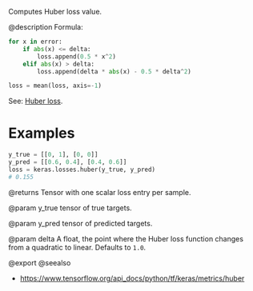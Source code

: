 Computes Huber loss value.

@description
Formula:
```python
for x in error:
    if abs(x) <= delta:
        loss.append(0.5 * x^2)
    elif abs(x) > delta:
        loss.append(delta * abs(x) - 0.5 * delta^2)

loss = mean(loss, axis=-1)
```
See: [Huber loss](https://en.wikipedia.org/wiki/Huber_loss).

# Examples
```python
y_true = [[0, 1], [0, 0]]
y_pred = [[0.6, 0.4], [0.4, 0.6]]
loss = keras.losses.huber(y_true, y_pred)
# 0.155
```

@returns
    Tensor with one scalar loss entry per sample.

@param y_true
tensor of true targets.

@param y_pred
tensor of predicted targets.

@param delta
A float, the point where the Huber loss function changes from a
quadratic to linear. Defaults to `1.0`.

@export
@seealso
+ <https://www.tensorflow.org/api_docs/python/tf/keras/metrics/huber>
